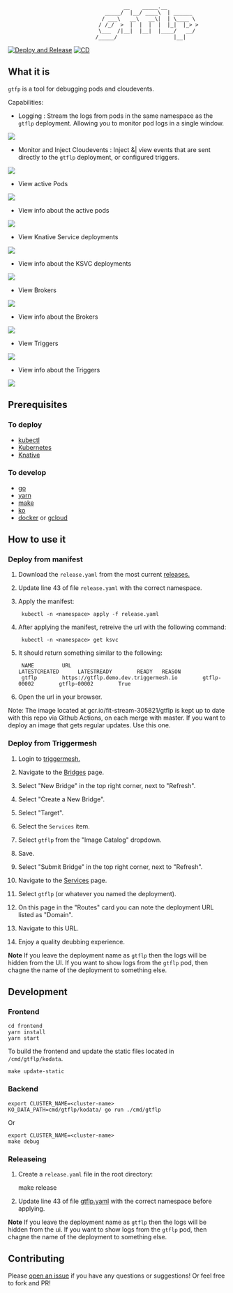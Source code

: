 
                                         __    _____.__          
                                   _____/  |__/ ____\  | ______  
                                  / ___\   __\   __\|  | \____ \ 
                                 / /_/  >  |  |  |  |  |_|  |_> >
                                 \___  /|__|  |__|  |____/   __/ 
                                /_____/                  |__|    
[![Deploy and Release](https://github.com/JeffNeff/gtflp/actions/workflows/createrelease.yml/badge.svg)](https://github.com/JeffNeff/gtflp/actions/workflows/createrelease.yml) [![CD](https://github.com/JeffNeff/gtflp/actions/workflows/cd.yml/badge.svg)](https://github.com/JeffNeff/gtflp/actions/workflows/cd.yml)
## What it is

`gtfp` is a tool for debugging pods and cloudevents.

Capabilities:
* Logging : Stream the logs from pods in the same namespace as the `gtflp` deployment. Allowing you to monitor pod logs in a single window. 

![](./img/ls.png)

* Monitor and Inject Cloudevents : Inject &| view events that are sent directly to the `gtflp` deployment, or configured triggers.

![](./img/ce.png)

* View active Pods 

![](./img/podless.png)

* View info about the active pods

![](./img/podmore.png)

* View Knative Service deployments

![](./img/ksvcless.png)

* View info about the KSVC deployments

![](./img/ksvcmore.png)

* View Brokers 

![](./img/brokerless.png)

* View info about the Brokers

![](./img/brokermore.png)

* View Triggers 

![](./img/triggerless.png)

* View info about the Triggers

![](./img/triggermore.png)



## Prerequisites

### To deploy

* [kubectl](https://kubernetes.io/docs/tasks/tools/install-kubectl/)
* [Kubernetes](https://kubernetes.io/)
* [Knative](https://knative.dev/)

### To develop

* [go](https://go.dev/learn/)
* [yarn](https://yarnpkg.com/getting-started/install)
* [make](https://www.gnu.org/software/make/)
* [ko](https://github.com/google/ko) 
* [docker](https://docs.docker.com/get-started/) or [gcloud](https://cloud.google.com/sdk/docs/quickstart)

## How to use it

### Deploy from manifest

1. Download the `release.yaml` from the most current [releases.](https://github.com/JeffNeff/gtflp/releases) 

1. Update line 43 of file `release.yaml` with the correct namespace.

1. Apply the manifest:

        kubectl -n <namespace> apply -f release.yaml
    
1. After applying the manifest, retreive the url with the following command:

        kubectl -n <namespace> get ksvc

1. It should return something similar to the following:

        NAME         URL                                          LATESTCREATED      LATESTREADY        READY   REASON
        gtflp        https://gtflp.demo.dev.triggermesh.io        gtflp-00002        gtflp-00002        True    
  
1. Open the url in your browser.

Note: The image located at gcr.io/fit-stream-305821/gtflp is kept up to date with this repo via Github Actions, on each merge with master. If you want to deploy an image that gets regular updates. Use this one. 

### Deploy from Triggermesh

1. Login to [triggermesh.](cloud.triggermesh.io)

1. Navigate to the [Bridges](https://cloud.triggermesh.io/bridges) page.

1. Select "New Bridge" in the top right corner, next to "Refresh".

1. Select "Create a New Bridge".

1. Select "Target".

1. Select the `Services` item.

1. Select `gtflp` from the "Image Catalog" dropdown. 

1. Save.

1. Select "Submit Bridge" in the top right corner, next to "Refresh".

1. Navigate to the [Services](https://cloud.triggermesh.io/services) page.

1. Select `gtflp` (or whatever you named the deployment).

1. On this page in the "Routes" card you can note the deployment URL listed as "Domain".

1. Navigate to this URL.

1. Enjoy a quality deubbing experience. 

**Note** If you leave the deployment name as `gtflp` then the logs will be hidden from the UI. 
If you want to show logs from the `gtflp` pod, then chagne the name of the deployment to something else. 


## Development
### Frontend

    cd frontend
    yarn install
    yarn start

To build the frontend and update the static files located in `/cmd/gtflp/kodata`.

    make update-static

### Backend

    export CLUSTER_NAME=<cluster-name>
    KO_DATA_PATH=cmd/gtflp/kodata/ go run ./cmd/gtflp
    
Or

    export CLUSTER_NAME=<cluster-name>
    make debug

### Releaseing

1. Create a `release.yaml` file in the root directory:
  
    make release
    
1. Update line 43 of file [gtflp.yaml](./config/gtflp.yaml ) with the correct namespace before applying. 

**Note** If you leave the deployment name as `gtflp` then the logs will be hidden from the ui. 
If you want to show logs from the `gtflp` pod, then chagne the name of the deployment to something else. 

## Contributing

Please [open an issue](https://github.com/JeffNeff/gtflp/issues/new) if you have any questions or suggestions!
Or feel free to fork and PR!

